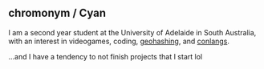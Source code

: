 ## chromonym / Cyan
I am a second year student at the University of Adelaide in South Australia, with an interest in videogames, coding, [geohashing](https://geohashing.site/), and [conlangs](https://conlang.org/).

...and I have a tendency to not finish projects that I start lol

<!--
**TheXXOs/TheXXOs** is a ✨ _special_ ✨ repository because its `README.md` (this file) appears on your GitHub profile.
-->
